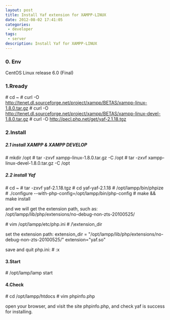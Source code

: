```yaml
---
layout: post
title: Install Yaf extension for XAMPP-LINUX 
date: 2012-08-02 17:41:05
categories:
 - developer
tags:
 - server
description: Install Yaf for XAMPP-LINUX
---
```


### 0. Env
CentOS Linux release 6.0 (Final)

### 1.Rready
\# cd ~
\# curl -O http://tenet.dl.sourceforge.net/project/xampp/BETAS/xampp-linux-1.8.0.tar.gz
\# curl -O http://tenet.dl.sourceforge.net/project/xampp/BETAS/xampp-linux-devel-1.8.0.tar.gz
\# curl -O http://pecl.php.net/get/yaf-2.1.18.tgz

### 2.Install

##### 2.1 install XAMPP & XAMPP DEVELOP
\# mkdir /opt
\# tar -zxvf xampp-linux-1.8.0.tar.gz -C /opt
\# tar -zxvf xampp-linux-devel-1.8.0.tar.gz -C /opt

##### 2.2 install Yaf
\# cd ~
\# tar -zxvf yaf-2.1.18.tgz
\# cd yaf-yaf-2.1.18
\# /opt/lampp/bin/phpize
\# ./configure --with-php-config=/opt/lampp/bin/php-config
\# make && make install

and we will get the extension path, such as:
/opt/lampp/lib/php/extensions/no-debug-non-zts-20100525/

\# vim /opt/lampp/etc/php.ini
\# /\extension_dir

set the extension path:
extension_dir = "/opt/lampp/lib/php/extensions/no-debug-non-zts-20100525/"
extension="yaf.so"

save and quit php.ini:
\# :x

#### 3.Start
\# /opt/lamp/lamp start

#### 4.Check
\# cd /opt/lampp/htdocs
\# vim phpinfo.php

<?php
phpinfo();
?>

open your browser, and visit the site phpinfo.php, and check yaf is success for installing.
